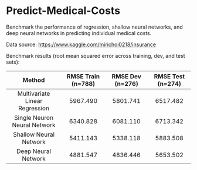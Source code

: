 # Predict-Medical-Costs
Benchmark the performance of regression, shallow neural networks, and deep neural networks in predicting individual medical costs.

Data source: https://www.kaggle.com/mirichoi0218/insurance

Benchmark results (root mean squared error across training, dev, and test sets): 

Method | RMSE Train (n=788) | RMSE Dev (n=276) | RMSE Test (n=274)
:---: | :---: | :---: | :---:
Multivariate Linear Regression  | 5967.490 | 5801.741 | 6517.482
Single Neuron Neural Network  | 6340.828 | 6081.110  | 6713.342
Shallow Neural Network  | 5411.143 | 5338.118 | 5883.508
Deep Neural Network  | 4881.547 | 4836.446 | 5653.502

